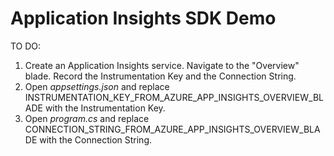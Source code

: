 # Application Insights SDK Demo

TO DO:

1. Create an Application Insights service. Navigate to the "Overview" blade. Record the Instrumentation Key and the Connection String.
2. Open _appsettings.json_ and replace INSTRUMENTATION_KEY_FROM_AZURE_APP_INSIGHTS_OVERVIEW_BLADE with the Instrumentation Key.
3. Open _program.cs_ and replace CONNECTION_STRING_FROM_AZURE_APP_INSIGHTS_OVERVIEW_BLADE with the Connection String.
